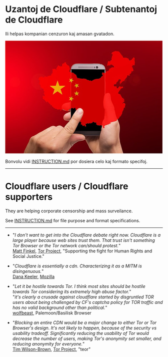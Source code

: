# Uzantoj de Cloudflare / Subtenantoj de Cloudflare

Ili helpas kompanian cenzuron kaj amasan gvatadon.

[![](../image/chinaphone.jpg)](https://web.archive.org/web/20210331202030/https://www.lawfareblog.com/beijings-new-national-intelligence-law-defense-offense)

Bonvolu vidi [INSTRUCTION.md](../INSTRUCTION.md) por dosiera celo kaj formato specifoj.

-----

# Cloudflare users / Cloudflare supporters

They are helping corporate censorship and mass surveilance.

See [INSTRUCTION.md](../INSTRUCTION.md) for file purpose and format specifications.

-----

- "_I don't want to get into the Cloudflare debate right now. Cloudflare is a large player because web sites trust them. That trust isn't something Tor Browser or the Tor network can/should protest._"<br>
[Matt Finkel](https://twitter.com/mfinkel/status/1285568468331495424), [Tor Project](https://torproject.org), "Supporting the fight for Human Rights and Social Justice."

- "_Cloudflare is essentially a cdn. Characterizing it as a MITM is disingenuous._"<br>
[Dana Keeler](https://bugzilla.mozilla.org/user_profile?user_id=349244), [Mozilla](https://github.com/mozkeeler)

- "_Let it be hostile towards Tor. I think most sites should be hostile towards Tor considering its extremely high abuse factor._"<br>"_it's clearly a crusade against cloudflare started by disgruntled TOR users about being challenged by CF's captcha policy for TOR traffic and has no valid background other than political._"<br>
[wolfbeast](https://github.com/wolfbeast), Palemoon/Basilisk Browser

- "_Blocking an entire CDN would be a major change to either Tor or Tor Browser's design. It's not likely to happen, because of the security vs usability tradeoff. Significantly reducing the usability of Tor would decrease the number of users, making Tor's anonymity set smaller, and reducing anonymity for everyone._"<br>
[Tim Wilson-Brown](mailto:teor2345@gmail.com), [Tor Project](https://torproject.org), "teor"
